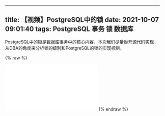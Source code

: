 
---
title: 【视频】PostgreSQL中的锁
date: 2021-10-07 09:01:40
tags: PostgreSQL 事务 锁 数据库
---

PostgreSQL中的锁是数据库事务中的核心内容，本次我们尽量抛开源代码实现，从DBA的角度来分析锁的级别和PostgreSQL的锁的实现机制。

{% raw %}
<iframe src="//player.bilibili.com/player.html?aid=548425121&bvid=BV1nq4y1V7fs&cid=421451468&page=1" scrolling="no" border="0" frameborder="no" framespacing="0" allowfullscreen="true"> </iframe>
{% endraw %}

